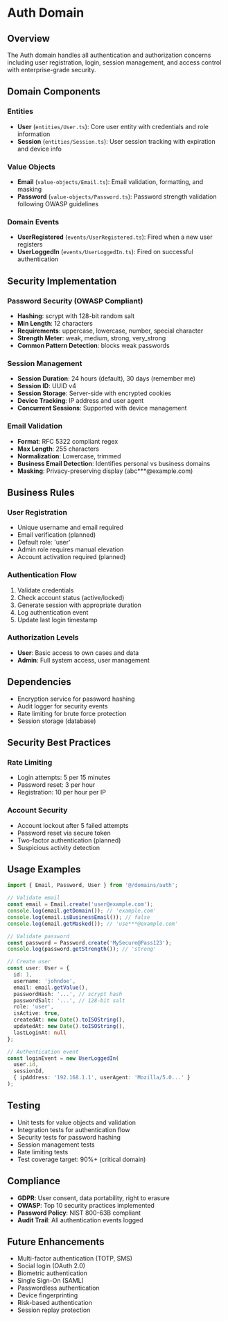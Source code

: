 # Auth Domain

## Overview

The Auth domain handles all authentication and authorization concerns including user registration, login, session management, and access control with enterprise-grade security.

## Domain Components

### Entities

- **User** (`entities/User.ts`): Core user entity with credentials and role information
- **Session** (`entities/Session.ts`): User session tracking with expiration and device info

### Value Objects

- **Email** (`value-objects/Email.ts`): Email validation, formatting, and masking
- **Password** (`value-objects/Password.ts`): Password strength validation following OWASP guidelines

### Domain Events

- **UserRegistered** (`events/UserRegistered.ts`): Fired when a new user registers
- **UserLoggedIn** (`events/UserLoggedIn.ts`): Fired on successful authentication

## Security Implementation

### Password Security (OWASP Compliant)
- **Hashing**: scrypt with 128-bit random salt
- **Min Length**: 12 characters
- **Requirements**: uppercase, lowercase, number, special character
- **Strength Meter**: weak, medium, strong, very_strong
- **Common Pattern Detection**: blocks weak passwords

### Session Management
- **Session Duration**: 24 hours (default), 30 days (remember me)
- **Session ID**: UUID v4
- **Session Storage**: Server-side with encrypted cookies
- **Device Tracking**: IP address and user agent
- **Concurrent Sessions**: Supported with device management

### Email Validation
- **Format**: RFC 5322 compliant regex
- **Max Length**: 255 characters
- **Normalization**: Lowercase, trimmed
- **Business Email Detection**: Identifies personal vs business domains
- **Masking**: Privacy-preserving display (abc***@example.com)

## Business Rules

### User Registration
- Unique username and email required
- Email verification (planned)
- Default role: 'user'
- Admin role requires manual elevation
- Account activation required (planned)

### Authentication Flow
1. Validate credentials
2. Check account status (active/locked)
3. Generate session with appropriate duration
4. Log authentication event
5. Update last login timestamp

### Authorization Levels
- **User**: Basic access to own cases and data
- **Admin**: Full system access, user management

## Dependencies

- Encryption service for password hashing
- Audit logger for security events
- Rate limiting for brute force protection
- Session storage (database)

## Security Best Practices

### Rate Limiting
- Login attempts: 5 per 15 minutes
- Password reset: 3 per hour
- Registration: 10 per hour per IP

### Account Security
- Account lockout after 5 failed attempts
- Password reset via secure token
- Two-factor authentication (planned)
- Suspicious activity detection

## Usage Examples

```typescript
import { Email, Password, User } from '@/domains/auth';

// Validate email
const email = Email.create('user@example.com');
console.log(email.getDomain()); // 'example.com'
console.log(email.isBusinessEmail()); // false
console.log(email.getMasked()); // 'use***@example.com'

// Validate password
const password = Password.create('MySecure@Pass123');
console.log(password.getStrength()); // 'strong'

// Create user
const user: User = {
  id: 1,
  username: 'johndoe',
  email: email.getValue(),
  passwordHash: '...', // scrypt hash
  passwordSalt: '...', // 128-bit salt
  role: 'user',
  isActive: true,
  createdAt: new Date().toISOString(),
  updatedAt: new Date().toISOString(),
  lastLoginAt: null
};

// Authentication event
const loginEvent = new UserLoggedIn(
  user.id,
  sessionId,
  { ipAddress: '192.168.1.1', userAgent: 'Mozilla/5.0...' }
);
```

## Testing

- Unit tests for value objects and validation
- Integration tests for authentication flow
- Security tests for password hashing
- Session management tests
- Rate limiting tests
- Test coverage target: 90%+ (critical domain)

## Compliance

- **GDPR**: User consent, data portability, right to erasure
- **OWASP**: Top 10 security practices implemented
- **Password Policy**: NIST 800-63B compliant
- **Audit Trail**: All authentication events logged

## Future Enhancements

- Multi-factor authentication (TOTP, SMS)
- Social login (OAuth 2.0)
- Biometric authentication
- Single Sign-On (SAML)
- Passwordless authentication
- Device fingerprinting
- Risk-based authentication
- Session replay protection